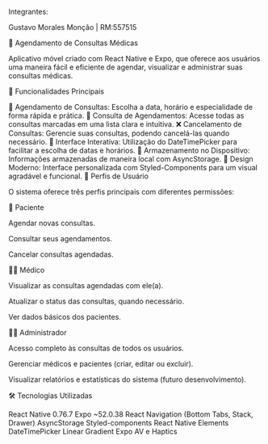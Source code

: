Integrantes:

Gustavo Morales Monção | RM:557515

📅 Agendamento de Consultas Médicas

Aplicativo móvel criado com React Native e Expo, que oferece aos usuários uma maneira fácil e eficiente de agendar, visualizar e administrar suas consultas médicas.

🔧 Funcionalidades Principais

🔲 Agendamento de Consultas: Escolha a data, horário e especialidade de forma rápida e prática.
📜 Consulta de Agendamentos: Acesse todas as consultas marcadas em uma lista clara e intuitiva.
❌ Cancelamento de Consultas: Gerencie suas consultas, podendo cancelá-las quando necessário.
📆 Interface Interativa: Utilização do DateTimePicker para facilitar a escolha de datas e horários.
💾 Armazenamento no Dispositivo: Informações armazenadas de maneira local com AsyncStorage.
🎨 Design Moderno: Interface personalizada com Styled-Components para um visual agradável e funcional.
👥 Perfis de Usuário

O sistema oferece três perfis principais com diferentes permissões:

👤 Paciente

Agendar novas consultas.

Consultar seus agendamentos.

Cancelar consultas agendadas.

👩‍⚕️ Médico

Visualizar as consultas agendadas com ele(a).

Atualizar o status das consultas, quando necessário.

Ver dados básicos dos pacientes.

🧑‍💼 Administrador

Acesso completo às consultas de todos os usuários.

Gerenciar médicos e pacientes (criar, editar ou excluir).

Visualizar relatórios e estatísticas do sistema (futuro desenvolvimento).

🛠️ Tecnologias Utilizadas

React Native 0.76.7
Expo ~52.0.38
React Navigation (Bottom Tabs, Stack, Drawer)
AsyncStorage
Styled-components
React Native Elements
DateTimePicker
Linear Gradient
Expo AV e Haptics
